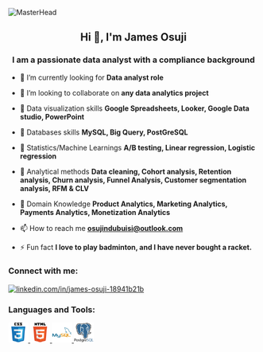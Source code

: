 
![MasterHead](https://cdni.iconscout.com/illustration/premium/thumb/data-science-and-data-analytics-comparison-8114369-6526219.png)
<h2 align="center">Hi 👋, I'm James Osuji</h2>
<h3 align="center">I am a passionate data analyst with a compliance background</h3>

- 🔭 I’m currently looking for **Data analyst role**

- 👯 I’m looking to collaborate on **any data analytics project**

- 📝 Data visualization skills  **Google Spreadsheets, Looker, Google Data studio, PowerPoint**

- 📝 Databases skills **MySQL, Big Query, PostGreSQL**

- 📝 Statistics/Machine Learnings **A/B testing, Linear regression, Logistic regression**

- 📝 Analytical methods **Data cleaning, Cohort analysis, Retention analysis, Churn analysis, Funnel Analysis, Customer segmentation analysis, RFM & CLV**

- 📝 Domain Knowledge **Product Analytics, Marketing Analytics, Payments Analytics, Monetization Analytics**

- 📫 How to reach me **osujindubuisi@outlook.com**

- ⚡ Fun fact **I love to play badminton, and I have never bought a racket.**

<h3 align="left">Connect with me:</h3>
<p align="left">
<a href="https://www.linkedin.com/in/james-osuji-18941b21b/" target="blank"><img align="center" src="https://raw.githubusercontent.com/rahuldkjain/github-profile-readme-generator/master/src/images/icons/Social/linked-in-alt.svg" alt="linkedin.com/in/james-osuji-18941b21b" height="30" width="40" /></a>
</p>

<h3 align="left">Languages and Tools:</h3>
<p align="left"> <a href="https://www.w3schools.com/css/" target="_blank" rel="noreferrer"> <img src="https://raw.githubusercontent.com/devicons/devicon/master/icons/css3/css3-original-wordmark.svg" alt="css3" width="40" height="40"/> </a> <a href="https://www.w3.org/html/" target="_blank" rel="noreferrer"> <img src="https://raw.githubusercontent.com/devicons/devicon/master/icons/html5/html5-original-wordmark.svg" alt="html5" width="40" height="40"/> </a> <a href="https://www.mysql.com/" target="_blank" rel="noreferrer"> <img src="https://raw.githubusercontent.com/devicons/devicon/master/icons/mysql/mysql-original-wordmark.svg" alt="mysql" width="40" height="40"/> </a> <a href="https://www.postgresql.org" target="_blank" rel="noreferrer"> <img src="https://raw.githubusercontent.com/devicons/devicon/master/icons/postgresql/postgresql-original-wordmark.svg" alt="postgresql" width="40" height="40"/> </a> </p>
